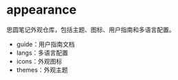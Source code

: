 # appearance

思圆笔记外观仓库，包括主题、图标、用户指南和多语言配置。

* guide：用户指南文档
* langs：多语言配置
* icons：外观图标
* themes：外观主题
